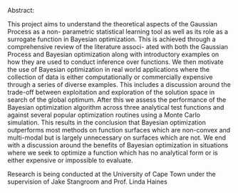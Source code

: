 Abstract:

This project aims to understand the theoretical aspects of the Gaussian Process as a non- parametric statistical learning tool as well as its role as a surrogate function in Bayesian optimization. This is achieved through a comprehensive review of the literature associ- ated with both the Gaussian Process and Bayesian optimization along with introductory examples on how they are used to conduct inference over functions. We then motivate the use of Bayesian optimization in real world applications where the collection of data is either computationally or commercially expensive through a series of diverse examples. This includes a discussion around the trade-off between exploitation and exploration of the solution space in search of the global optimum. After this we assess the performance of the Bayesian optimization algorithm across three analytical test functions and against several popular optimization routines using a Monte Carlo simulation. This results in the conclusion that Bayesian optimization outperforms most methods on function surfaces which are non-convex and multi-modal but is largely unnecessary on surfaces which are not. We end with a discussion around the benefits of Bayesian optimization in situations where we seek to optimize a function which has no analytical form or is either expensive or impossible to evaluate.

Research is being conducted at the University of Cape Town under the supervision of Jake Stangroom and Prof. Linda Haines 
